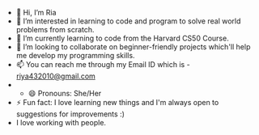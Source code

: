 - 👋 Hi, I’m Ria
- 👀 I’m interested in learning to code and program to solve real world problems from scratch.
- 🌱 I’m currently learning to code from  the Harvard CS50 Course.
- 💞️ I’m looking to collaborate on beginner-friendly projects which'll help me develop my programming skills.
- 📫 You can reach me through my Email ID which is - riya432010@gmail.com
- - 😄 Pronouns: She/Her
- ⚡ Fun fact: I love learning new things and I'm always open to suggestions for improvements :)
- I love working with people. 

<!---
Ririlearnstocode/Ririlearnstocode is a ✨ special ✨ repository because its `README.md` (this file) appears on your GitHub profile.
You can click the Preview link to take a look at your changes.
--->
